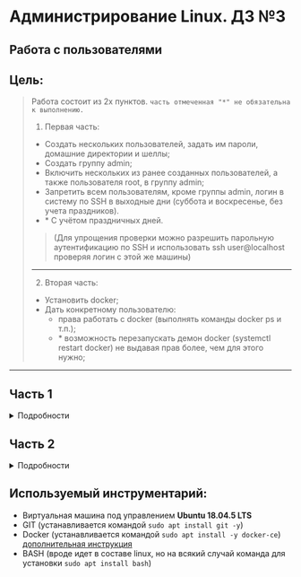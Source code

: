 # Администрирование Linux. ДЗ №3
## Работа с пользователями


## Цель:
> Работа состоит из 2х пунктов. `часть отмеченная "*" не обязательна к выполнению.`
> 1. Первая часть:
>  * Создать нескольких пользователей, задать им пароли, домашние директории и шеллы;
>  * Создать группу admin;
>  * Включить нескольких из ранее созданных пользователей, а также пользователя root, в группу admin;
>  * Запретить всем пользователям, кроме группы admin, логин в систему по SSH в выходные дни (суббота и воскресенье, без учета праздников).
>  * \* С учётом праздничных дней.
>  
>> (Для упрощения проверки можно разрешить парольную аутентификацию по SSH и использовать ssh user@localhost проверяя логин с этой же машины)
> ---
> 2. Вторая часть:
>  * Установить docker;
>  * Дать конкретному пользователю:
>    * права работать с docker (выполнять команды docker ps и т.п.);
>    * \* возможность перезапускать демон docker (systemctl restart docker) не выдавая прав более, чем для этого нужно;
---


## Часть 1

<details>
<summary>Подробности</summary>

---
### 1. Создание нескольких пользователей

Чтобы создать пользователя в Linux используется команда `useradd <опции> <имя пользователя>`, нам необходимо использовать ключи (опции) `-d /home/<имя пользователя>` для указания домашнего каталога пользователя, и ключ `-s <путь до исполнительного файла оболочки>` для указания используемой оболочки для данного пользователя.


Создадим несколько (3) пользователей с указанием домашней директории и путей для bash (в нашем случае). 
Для этого выполним команды 
```
sudo useradd -d /home/test1 -s /bin/bash test1
sudo useradd -d /home/test2 -s /bin/bash test2
sudo useradd -d /home/test3 -s /bin/bash test3
```

Результат выполнения команд (создание пользователей):

![Результат выполнения команд (создание пользователей)](https://sun9-63.userapi.com/FVJdk6u9kEf1M6tzw7bTk4jIjy2AaZjThsCuzw/wYPOeRXBLWc.jpg "Результат выполнения команд (создание пользователей)")


Для добавления паролей выполним команду `sudo passwd <имя пользователя>` для каждого из пользователей.

Всем пользователям был выставлен незамысловатый пароль: "Qwerty".

Результат выполнения команд (смены пароля для пользователей):

![Результат выполнения команд (смены пароля для пользователей)](https://sun9-8.userapi.com/eP-TZAVCCb4HdXljgfinmMSYGUZYcSVlDGcLnQ/BejFRx0ikRM.jpg "Результат выполнения команд (смены пароля для пользователей)")


Далее была добавлена группа `admin` для этого была выполнена команда `sudo groupadd admin`.
Результат добавления группы:

![Результат добавления группы](https://sun9-59.userapi.com/r6Ah5nZYm5ateNeNOg0oo8o6PoIbmoOUA7Rofg/HL15f3SYDrE.jpg "Результат добавления группы")


Далее были добавлены два пользователя *test1* и *test3* в группу `admin` следующими командами:
```
sudo usermod -aG admin test1
sudo usermod -aG admin test3
```


Также, сразу после добавления удостоверимся в этом, введением команды `id <имя пользователя>`.

Результат добавления в группу нескольких пользователей:

![Результат добавления в группу нескольких пользователей](https://sun9-69.userapi.com/QdWYNILNj1I-CLfdCk4UAtaS-BteYJZABVnhqg/UZHu4u1kNL8.jpg "Результат добавления в группу нескольких пользователей")


Необходимо было еще пользователя **root** добавить в эту же группу:

![Результат добавления пользователя root в группу](https://sun9-38.userapi.com/VYmhf3EatCf7224xnl82PZb6yDW8fZ9K_oIPeg/oZ7tLgPAn2Q.jpg "Результат добавления пользователя root в группу")


При попытках добавить ограничение на использование SSH наткнулся на проблему, что в виртуальной машине, которую я использовал для выполнения лаборатоной работы, не установлен весь пакет SSH (а именно демон не работал и его конфигурационных файлов не было), поэтому была выполнена команда установки всего пакета SSH `sudo apt-get install ssh`

После установки полного пакета мне удалось выполнить пробный вход в систему от имени пользователей.


По заданию необходимо было ограничить использование ssh в определенное время:
| **Дн** | **All**  | **test1** | **test2** | **test3** | **root**  | **nikel** |
| -- |:----:| :----:| :----:| :----:| :----:| :----:|
| **Пн** | + | + | + | + | + | + |
| **Вт** | + | + | + | + | + | + |
| **Ср** | + | + | + | + | + | + |
| **Чт** | + | + | + | + | + | + |
| **Пт** | + | + | + | + | + | + |
| **Сб** | - | + | - | + | + | - |
| **Вс** | - | + | - | + | + | - |

> (где `+` означает, что доступ должен быть разрешен.)

-----------------------------
Костыль, и **так лучше не делать**: `но это работает ¯\_(ツ)_/¯`

~~Получается, что в файл `sudo vim /etc/security/time.conf` необходимо дописать~~ 
```
sshd;*;test1|test3|root;Al0000-2400
sshd;*;nikel|test2;Wk0000-2400
```

~~> Исключение почему-то на моей версии Ubuntu не хотел корректно выполняться (потрачено на разнообразные тесты комбинаций с исключениями **"все кроме"** почти 5 часов)~~

~~Также, теперь надо добавить в ***/etc/pam.d/sshd*** после последней строчки, которая **начинается** с `auth` следующий код:~~
```
account    required     pam_time.so
```


Так, ну мы запомнили, что ТАК делать не надо, а вот так надо (см. ниже).


-----------------------------

### Реализация через **pam_script**:

Необходимо первым делом установить pam_script в систему, так как он идет в составе пакета *libpam-script* то для установки используем команду `sudo apt install libpam-script`.

Далее, выполним команду `sudo vim /usr/share/libpam-script/pam_script_acct`, и напишем следующий код:

```bash
#!bin/bash
script="$1"
shift

if groups $PAM_USER | grep admin > /dev/null
then
        exit 0
else
        if [[ $(date +%u) -lt 6 ]]
        then
                exit 0
        else
                exit 1
        fi
fi

if [ ! -e "$script" ]
then
        exit 0
fi
```

Далее выполняем команду `sudo chmod +x /usr/share/libpam-script/pam_script_acct`, чтобы файл стал исполняемым.

Далее, необходимо внести запись в файл `/etc/pam.d/sshd` как показано на рисунке ниже:

![Добавление строки в /etc/pam.d/sshd](https://sun9-39.userapi.com/MKpQqdWPcLQABoxgffahYyRNgMFfriG7uIGqww/sd3gRlR4Ml0.jpg "Добавление строки в /etc/pam.d/sshd")



### Проверочка всего, что было выше сотворено:

Удостоверимся, что всё работает корректно.


Попытка войти в понедельник (рабочий день) под разными пользователями:

![Результат попыток входа](https://sun9-3.userapi.com/LX8rBnn7mcAQgad5U8tVvy53NadJ8ycDqgwXDw/MivZp2Tbtl8.jpg "Попытка войти в понедельник (рабочий день) под разными пользователями")

Попытка войти в субботу (выходной день) под разными пользователями:
![Результат попыток входа](https://sun9-58.userapi.com/gvcQbV8JvnjdT5VfnM36esnd-GgcbDJ8zMHTNQ/tHk5i7riXwk.jpg "Попытка войти в субботу (выходной день) под разными пользователями")

Фууух, на этом многострадальная первая часть завершена... Дальше проще

---

</details>


## Часть 2

<details>
<summary>Подробности</summary>

---
### 1. Установка docker'а


Установка docker'а производилась [по инструкции](https://losst.ru/ustanovka-docker-na-ubuntu-16-04)

Выполнены команды:
```
sudo apt update && sudo apt upgrade
sudo apt install apt-transport-https ca-certificates curl software-properties-common
curl -fsSL https://download.docker.com/linux/ubuntu/gpg | sudo apt-key add -
sudo add-apt-repository "deb [arch=amd64] https://download.docker.com/linux/ubuntu bionic stable"
sudo apt update && apt-cache policy docker-ce
```

Ну и команда для установки docker'a:
```
sudo apt install -y docker-ce
```

> Чтобы завершить установку осталось добавить нашего пользователя в группу docker. Иначе при запуске утилиты вы будете получать ошибку подключения к сокету.
Выдача прав пользователю ***nikel*** производилась командой: 
```
sudo usermod -aG docker $(whoami)
```
Можно было обойтись командой `sudo usermod -aG docker nikel`, но я выполнил именно команду, приведенную выше.

На данный момент пользователь уже может выполнять перезапуск docker'а командой `sudo systemctl restart docker`, пока что от имени суперпользователя.


Собственно, подтверждение установки docker'а можно считать рисунок, приведенный ниже:
![Версия установленного docker'a](https://sun9-33.userapi.com/z_3QI50H2qYQhhWfCYhO1n9GoBARC6cofTIzQQ/n5IKYib--Ks.jpg "Версия установленного docker'a")


### 2. Выдача прав на работу с docker'ом конкретному пользователю


Чтобы пользовать мог пользоваться основными командами docker'a необходимо установить пакет **docker compose**, для этого необходимо выполнить следующие команды:

```
sudo curl -L "https://github.com/docker/compose/releases/download/1.25.0/docker-compose-$(uname -s)-$(uname -m)" -o /usr/local/bin/docker-compose
sudo chmod +x /usr/local/bin/docker-compose
```

Установленная версия docker compose:

![Версия docker compose](https://sun9-30.userapi.com/8iDc9zzioZQ9rd14NVT08mZ9PI4-ieIp8VDs8g/THi0k0gGOfI.jpg "Версия docker compose")


Попробуем выполнить часто используемые команды работы с docker'ом, такие как:
- `docker ps -a`
- `docker images`
- `docker search`


Собственно, подтверждением возможности использования основных команду можно считать рисунок, приведенный ниже:

![Выполнение основных команд Docker'a](https://sun9-72.userapi.com/xvvCHxHb3YpljcxusXxeb-56oOtHFJfv-W4s-w/pMiwGdeYixk.jpg "Выполнение основных команд Docker'a")


Для того, чтобы определенный пользователь мог пользоваться Docker'ом необходимо его дабавить в группу ***docker***, сейчас в группе находится 4 пользователя:

![Список пользователей в группе docker](https://sun1-94.userapi.com/zG1olrL26HRcLFZkxF70Z6H00QlzQi1WmCsfSQ/nzW5GYCegQM.jpg "Список пользователей в группе docker")

Потому что если попытаться выполнить любую команду от имени пользователя, которого нет в списке группы ***docker*** будет получено сообщение с ошибкой, приведенной ниже:

![Ошибка при попытке использования docker'a пользователем, которого нет в группе docker](https://sun9-15.userapi.com/sTnEhL2y0CYMwJ3Br3rHpRysAv9_Ca9mIMCBqA/RlqbM21i_o8.jpg "Ошибка при попытке использования docker'a пользователем, которого нет в группе docker")


На этом вторая часть завершена

---

</details>

## Используемый инструментарий:
- Виртуальная машина под управлением **Ubuntu 18.04.5 LTS**
- GIT (устанавливается командой `sudo apt install git -y`)
- Docker (устанавливается командой `sudo apt install -y docker-ce`) [дополнительная инструкция](https://losst.ru/ustanovka-docker-na-ubuntu-16-04)
- BASH (вроде идет в составе linux, но на всякий случай команда для установки `sudo apt install bash`)
